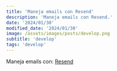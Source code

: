 ```yaml
---
title: 'Maneja emails con Resend'
description: 'Maneja emails con Resend.'
date: '2024/01/30'
modified_date: '2024/01/30'
image: /assets/images/posts/develop.png
subtitle: 'develop'
tags: 'develop'
---
```


Maneja emails con: [Resend](https://resend.com/home)
